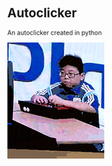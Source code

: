 # Autoclicker
An autoclicker created in python

![alt text](https://github.com/NeKroFR/Autoclicker/blob/main/1432461410_More%20more.gif)
